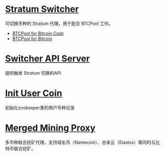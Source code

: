 # [Stratum Switcher](stratumSwitcher/)

可切换币种的 Stratum 代理，用于配合 BTCPool 工作。
* [BTCPool for Bitcoin Cash](https://github.com/btccom/bccpool)
* [BTCPool for Bitcoin](https://github.com/btccom/btcpool)

# [Switcher API Server](switcherAPIServer/)

提供触发 Stratum 切换的API

# [Init User Coin](initUserCoin/)

初始化zookeeper里的用户币种记录

# [Merged Mining Proxy](mergedMiningProxy/)

多币种联合挖矿代理，支持域名币（Namecoin）、亦来云（Elastos）等同时与比特币联合挖矿。
